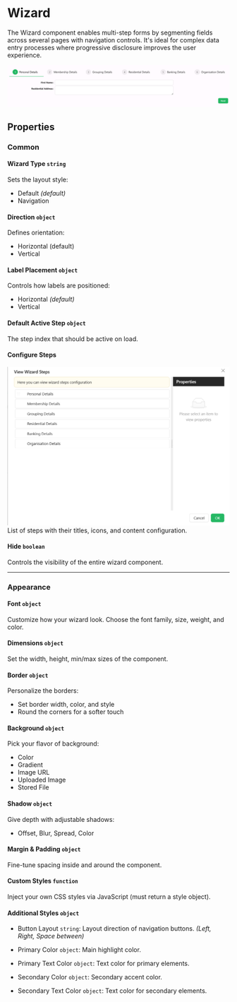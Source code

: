 # Wizard

The Wizard component enables multi-step forms by segmenting fields across several pages with navigation controls. It's ideal for complex data entry processes where progressive disclosure improves the user experience.

[//]: # '<iframe width="100%" height="500" src="https://pd-docs-adminportal-test.shesha.dev/shesha/forms-designer/?id=747834b4-9ef8-4088-a951-e976776b19ec" title="Wizard Component" ></iframe>'

![Image](../Layouts/images/wizard1.png)

## **Properties**

### Common

#### **Wizard Type** `string`

Sets the layout style:

- Default *(default)*
- Navigation

#### **Direction** ``object``
Defines orientation:

- Horizontal (default)
- Vertical

#### **Label Placement** ``object``

Controls how labels are positioned:

- Horizontal *(default)*
- Vertical

#### **Default Active Step** ``object``
The step index that should be active on load.

#### **Configure Steps**
![Image](../Layouts/images/wizard2.png)
List of steps with their titles, icons, and content configuration.

#### **Hide** `boolean`  
Controls the visibility of the entire wizard component.

___

### Appearance

#### **Font** ``object`` 

Customize how your wizard look. Choose the font family, size, weight, and color.

#### **Dimensions** ``object``

Set the width, height, min/max sizes of the component.

#### **Border** ``object``

Personalize the borders:
- Set border width, color, and style
- Round the corners for a softer touch

#### **Background** ``object``

Pick your flavor of background:

- Color
- Gradient
- Image URL
- Uploaded Image
- Stored File

#### **Shadow** ``object``

Give depth with adjustable shadows:

- Offset, Blur, Spread, Color

#### **Margin & Padding** ``object``

Fine-tune spacing inside and around the component.

####  **Custom Styles** ``function``

Inject your own CSS styles via JavaScript (must return a style object).

#### **Additional Styles** ``object``

- Button Layout ``string``: Layout direction of navigation buttons. *(Left, Right, Space between)*

- Primary Color `object`: Main highlight color.

- Primary Text Color `object`: Text color for primary elements.

- Secondary Color `object`: Secondary accent color.

- Secondary Text Color `object`: Text color for secondary elements.

